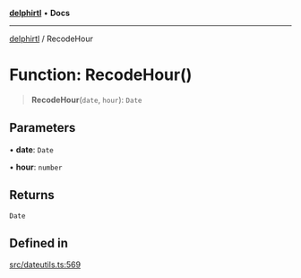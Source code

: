 [**delphirtl**](../README.md) • **Docs**

***

[delphirtl](../globals.md) / RecodeHour

# Function: RecodeHour()

> **RecodeHour**(`date`, `hour`): `Date`

## Parameters

• **date**: `Date`

• **hour**: `number`

## Returns

`Date`

## Defined in

[src/dateutils.ts:569](https://github.com/chuacw/delphirtl/blob/99d8c44e63124381b30b888cd4b51a7f5a9f03a2/src/dateutils.ts#L569)
